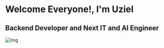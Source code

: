 # Welcome Everyone!, I'm Uziel
<h2>Backend Developer and Next IT and AI Engineer</h2>

![img](https://github.com/Aplex2723/Curso-JS-Moderno/tree/master/20-PROYECTO-Carrito-LS/img/cart.png?raw=true)

